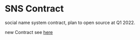 # SNS Contract

social name system contract, plan to open source at Q1 2022.

new Contract see [here](https://github.com/Link-Key/sns-contract-v2)
